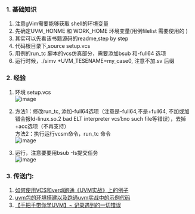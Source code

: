 ### 1. 基础知识
   1. 注意gVim需要能够获取 shell的环境变量
   2. 先确定UVM_HONME 和 WORK_HOME 环境变量(用例filelist 需要使用的 )
   3. 其实可以先看该书籍源码的readme,step by step
   4. 代码根目录下,source setup.vcs
   5. 用例的run_tc 脚本的vcs仿真部分，需要添加bsub 和-full64 选项
   6. 运行时候，./simv +UVM_TESENAME=my_case0, 注意不加.sv 后缀
   
### 2. 经验
1. 环境 setup.vcs <br>
   ![image](https://github.com/bulaqi/IC-DV.github.io/assets/55919713/9f724dfb-7dda-4087-8966-7cf447492382)

2. 方法1：修改run_tc, 添加-full64选项（注意是-full64,不是+full64, 不加或加错会报ld-linux.so.2 bad ELT interpreter vcs1:no such file等错误），去掉+acc选项（不再支持）   
方法2：执行运行vcsm命令，run_tc 命令   
   ![image](https://github.com/bulaqi/IC-DV.github.io/assets/55919713/f7e4a2c0-726d-4d14-978e-a3d9bf910efc)


3. 运行，注意要要用bsub -Is提交任务<br>
   ![image](https://github.com/bulaqi/IC-DV.github.io/assets/55919713/6e9e6b79-4e9a-43e9-8c40-04ffc3d29f61)

### 3. 传送门:
1. [如何使用VCS和verdi跑通《UVM实战》上的例子](https://blog.csdn.net/sinat_41774721/article/details/123903999)
2. [uvm包的环境搭建以及跑通uvm实战中的示例代码
](https://blog.csdn.net/rainforants/article/details/136317783?utm_medium=distribute.pc_relevant.none-task-blog-2~default~baidujs_baidulandingword~default-0-136317783-blog-123903999.235^v43^pc_blog_bottom_relevance_base5&spm=1001.2101.3001.4242.1&utm_relevant_index=3)
3. [【手把手带你学UVM】~ 记录遇到的一切错误](https://blog.csdn.net/qq_40549426/article/details/125815312)
